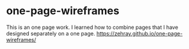# one-page-wireframes
This is an one page work. I learned how to combine pages that I have designed separately on a one page.
https://zehray.github.io/one-page-wireframes/
